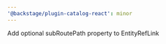 ```yaml
---
'@backstage/plugin-catalog-react': minor
---
```


Add optional subRoutePath property to EntityRefLink
